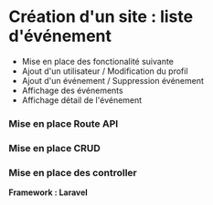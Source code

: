 # Création d'un site : liste d'événement


* Mise en place des fonctionalité suivante 
* Ajout d'un utilisateur / Modification du profil
* Ajout d'un événement / Suppression événement
* Affichage des événements 
* Affichage détail de l'événement


### Mise en place Route API

### Mise en place CRUD

### Mise en place des controller


**Framework : Laravel** 
